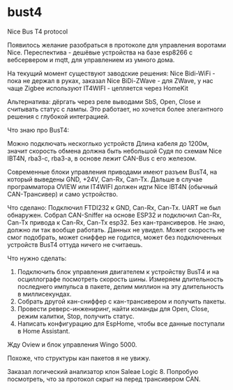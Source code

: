 # bust4
Nice Bus T4 protocol

Появилось желание разобраться в протоколе для управления воротами Nice.
Переспектива - дешёвые устройства на базе esp8266 с вебсервером и mqtt, для управлением из умного дома.

На текущий момент существуют заводские решения:
Nice Bidi-WiFi - пока не держал в руках, заказал
Nice BiDi-ZWave - для ZWave, у нас чаще Zigbee используют
IT4WIFI - цепляется через HomeKit

Альтернатива: дёргать через реле выводами SbS, Open, Close и считывать статус с лампы. Это работает, но хочется более элегантного решения с глубокой интеграцией.

Что знаю про BusT4:

Можно подключать нескоглько устройств
Длина кабеля до 1200м, значит скорость обмена должна быть небольшой
Судя по схемам Nice IBT4N, rba3-c, rba3-a, в основе лежит CAN-Bus с его железом.

Современные блоки управления приводами имеют разъем BusT4, на который выведены GND, +24V, Can-Rx, Can-Tx. 
Дальше в случае программатора OVIEW или IT4WIFI должен идти Nice IBT4N (обычный CAN-Трансивер) и само устройство.

Что сделано:
Подключил FTDI232 к GND, Can-Rx, Can-Tx. UART не был обнаружен.
Собрал CAN-Sniffer на основе ESP32 и подключил Can-Rx, Can-Tx привода к Can-Rx, Can-Tx esp32. Без кан-трансиверов. Не знаю, должно ли так вообще работать.
Данных не увидел. Может скорость не смог подобрать, может сниффер не годится, может без подключенных устройств BusT4 оттуда ничего не считаешь.


Что нужно сделать:
1. Подключить блок управления двигателем к устройству BusT4 и на осциллографе посмотреть скорость шины.
Измеряем длительность последнего импульса в пакете, делим миллион на эту длительность в миллисекундах.
2. Собрать другой кан-сниффер с кан-трансивером и получить пакеты.
3. Провести реверс-инжениринг, найти команды для Open, Close, режим калитки, Stop, получить статус.
4. Написать конфигурацию для EspHome, чтобы все данные поступали в Home Assistant.

Жду Oview и блок управления Wingo 5000.

Похоже, что структуры кан пакетов я не увижу.

Заказал логический анализатор клон Saleae Logic 8.
Попробую посмотреть, что за протокол скрыт на перед трансивером CAN.
